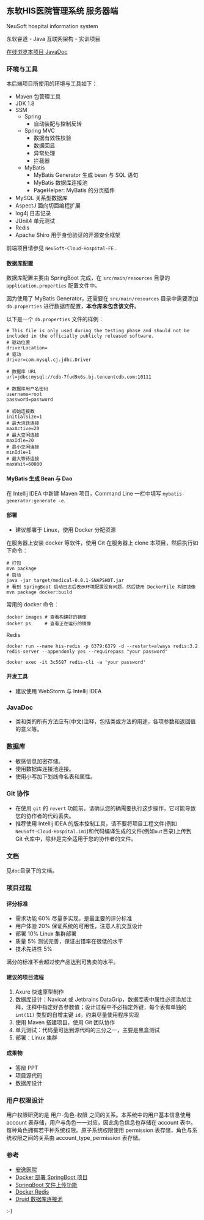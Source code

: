 ## 东软HIS医院管理系统 服务器端

NeuSoft hospital information system

东软睿道 - Java 互联网架构 - 实训项目

[在线浏览本项目 JavaDoc](https://apidoc.gitee.com/s429/NeuSoft-Cloud-Hospital/)

### 环境与工具

本后端项目所使用的环境与工具如下：

- Maven 包管理工具
- JDK 1.8
- SSM
    - Spring
        - 自动装配与控制反转
    - Spring MVC
        - 数据有效性校验
        - 数据回显
        - 异常处理
        - 拦截器
    - MyBatis
        - MyBatis Generator 生成 bean 与 SQL 语句
        - MyBatis 数据库连接池
        - PageHelper: MyBatis 的分页插件
- MySQL 关系型数据库
- AspectJ 面向切面编程扩展
- log4j 日志记录
- JUnit4 单元测试
- Redis
- Apache Shiro 用于身份验证的开源安全框架

前端项目请参见 `NeuSoft-Cloud-Hospital-FE` .

#### 数据库配置

数据库配置主要由 SpringBoot 完成，在 `src/main/resources` 目录的 `application.properties` 配置文件中。

因为使用了 MyBatis Generator，还需要在 `src/main/resources` 目录中需要添加 `db.properties` 进行数据库配置，**本仓库未包含该文件**。

以下是一个 `db.properties` 文件的样例：

```
# This file is only used during the testing phase and should not be included in the officially publicly released software.
# 驱动位置
driverLocation=
# 驱动
driver=com.mysql.cj.jdbc.Driver

# 数据库 URL
url=jdbc:mysql://cdb-7fud9x6s.bj.tencentcdb.com:10111

# 数据库用户名密码
username=root
password=password

# 初始连接数
initialSize=1
# 最大活跃连接
maxActive=20
# 最大空闲连接
maxIdle=20
# 最小空闲连接
minIdle=1
# 最大等待连接
maxWait=60000
```

#### MyBatis 生成 Bean 与 Dao

在 Intellij IDEA 中新建 Maven 项目，Command Line 一栏中填写 `mybatis-generator:generate -e`.

#### 部署

- 建议部署于 Linux，使用 Docker 分配资源

在服务器上安装 docker 等软件，使用 Git 在服务器上 clone 本项目，然后执行如下命令：

```
# 打包
mvn package
# 启动
java -jar target/medical-0.0.1-SNAPSHOT.jar 
# 看到 SpringBoot 启动日志后表示环境配置没有问题，然后使用 DockerFile 构建镜像
mvn package docker:build
```

常用的 docker 命令：

```
docker images # 查看构建好的镜像
docker ps     # 查看正在运行的镜像 
```

Redis

```
docker run --name his-redis -p 6379:6379 -d --restart=always redis:3.2 redis-server --appendonly yes --requirepass "your password"

docker exec -it 3c5687 redis-cli -a 'your password'
```

#### 开发工具

- 建议使用 WebStorm 与 Intellij IDEA

### JavaDoc

- 类和类的所有方法应有(中文)注释，包括类或方法的用途，各项参数和返回值的意义等。

### 数据库

- 敏感信息加密存储。
- 使用数据库连接池连接。
- 使用小写加下划线命名表和属性。

### Git 协作

- 在使用 `git` 的 `revert` 功能前，请确认您的确需要执行这步操作，它可能导致您的协作者的代码丢失。
- 推荐使用 Intellij IDEA 的版本控制工具，请不要将项目工程文件(例如 `NeuSoft-Cloud-Hospital.imi`)和代码编译生成的文件(例如`out`目录)上传到 Git 仓库中，除非是完全适用于您的协作者的文件。

### 文档

见`doc`目录下的文档。

### 项目过程

#### 评分标准

- 需求功能 60% 尽量多实现，是最主要的评分标准
- 用户体验 20% 保证系统的可用性，注意人机交互设计
- 部署 10% Linux 集群部署
- 质量 5% 测试完善，保证出错率在很低的水平
- 技术先进性 5%

满分的标准不会超过使产品达到可售卖的水平。

#### 建议的项目流程

1. Axure 快速原型制作
2. 数据库设计：Navicat 或 Jetbrains DataGrip，数据库表中属性必须添加注释，注释中指定好各参数值；设计过程中不必指定外键，每个表有单独的 `int(11)` 类型的自增主键 `id`，约束尽量使用程序实现
3. 使用 Maven 搭建项目，使用 Git 团队协作
4. 单元测试：代码量可达到源代码的三分之一，主要是黑盒测试
5. 部署：Linux 集群

#### 成果物

- 答辩 PPT
- 项目源代码
- 数据库设计

### 用户权限设计

用户权限研究的是 用户-角色-权限 之间的关系。本系统中的用户基本信息使用 account 表存储，用户与角色一一对应，因此角色信息也存储在 account 表中。每种角色拥有若干种系统权限。原子系统权限使用 permission 表存储，角色与系统权限之间的关系由 account_type_permission 表存储。


### 参考

- [安逸医院](
https://mingmliang.github.io/his-demo/#/home)
- [Docker 部署 SpringBoot 项目](http://www.ityouknow.com/springboot/2018/03/19/spring-boot-docker.html)
- [SpringBoot 文件上传功能](https://zhuanlan.zhihu.com/p/56110692)
- [Docker Redis](https://www.jb51.net/article/157020.htm)
- [Druid 数据库连接池](
https://juejin.im/post/5c40848151882533e05ee6dc)

:-) 
